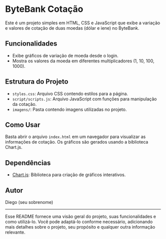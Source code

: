 # ByteBank Cotação

Este é um projeto simples em HTML, CSS e JavaScript que exibe a variação e valores de cotação de duas moedas (dólar e iene) no ByteBank.

## Funcionalidades

- Exibe gráficos de variação de moeda desde o login.
- Mostra os valores da moeda em diferentes multiplicadores (1, 10, 100, 1000).

## Estrutura do Projeto

- `styles.css`: Arquivo CSS contendo estilos para a página.
- `script/scripts.js`: Arquivo JavaScript com funções para manipulação da cotação.
- `imagens/`: Pasta contendo imagens utilizadas no projeto.

## Como Usar

Basta abrir o arquivo `index.html` em um navegador para visualizar as informações de cotação. Os gráficos são gerados usando a biblioteca Chart.js.

## Dependências

- [Chart.js](https://www.chartjs.org/): Biblioteca para criação de gráficos interativos.

## Autor

Diego (seu sobrenome)

---

Esse README fornece uma visão geral do projeto, suas funcionalidades e como utilizá-lo. Você pode adaptá-lo conforme necessário, adicionando mais detalhes sobre o projeto, seu propósito e qualquer outra informação relevante.










